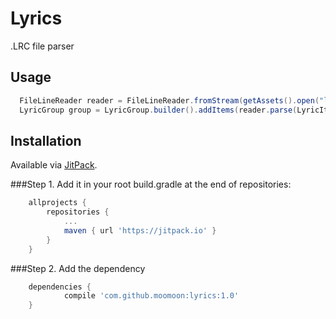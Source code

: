 # Lyrics
.LRC file parser

## Usage
```java
  FileLineReader reader = FileLineReader.fromStream(getAssets().open("lyric.lrc"));
  LyricGroup group = LyricGroup.builder().addItems(reader.parse(LyricItem.LineParser.Instance), LyricGroup.Policy.PickFirst).build();
```

## Installation
Available via [JitPack](https://jitpack.io/).

###Step 1.
Add it in your root build.gradle at the end of repositories:
```groovy
	allprojects {
		repositories {
			...
			maven { url 'https://jitpack.io' }
		}
	}
```
###Step 2. 
Add the dependency
```groovy
	dependencies {
	        compile 'com.github.moomoon:lyrics:1.0'
	}
```

